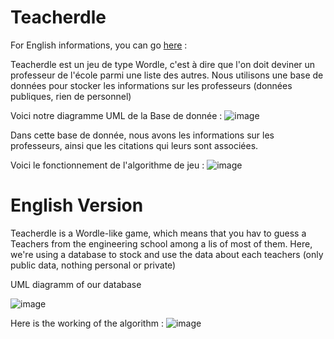 # Teacherdle
For English informations, you can go [here](#English-Version) : 

Teacherdle est un jeu de type Wordle, c'est à dire que l'on doit deviner un professeur de l'école parmi une liste des autres.
Nous utilisons une base de données pour stocker les informations sur les professeurs (données publiques, rien de personnel)

Voici notre diagramme UML de la Base de donnée :
![image](https://github.com/user-attachments/assets/8e3337ae-208d-4614-b51c-7964583a9607)

Dans cette base de donnée, nous avons les informations sur les professeurs, ainsi que les citations qui leurs sont associées.



Voici le fonctionnement de l'algorithme de jeu :
![image](https://github.com/user-attachments/assets/b99424e1-ec4c-43c6-ae8e-da27575bf4c7)









<a name="English-Version"></a>
# English Version

Teacherdle is a Wordle-like game, which means that you hav to guess a Teachers from the engineering school among a lis of most of them.
Here, we're using a database to stock and use the data about each teachers (only public data, nothing personal or private)

UML diagramm of our database

![image](https://github.com/user-attachments/assets/9c019b0d-b48e-4b20-a8ad-12120b50a1fb)

Here is the working of the algorithm :
![image](https://github.com/user-attachments/assets/e392895d-105a-4cc7-89f5-a59f4730201e)



